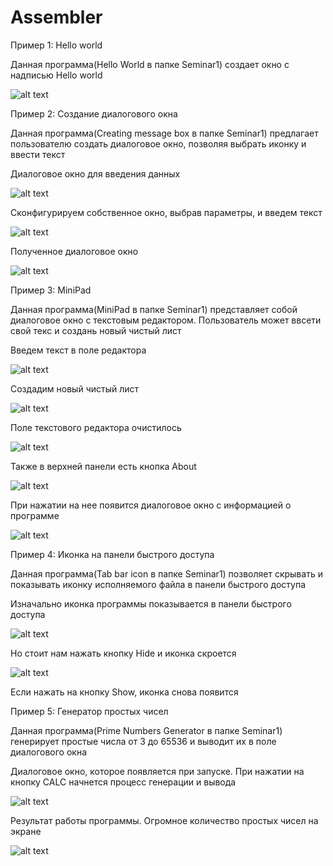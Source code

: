 # Assembler

Пример 1: Hello world

Данная программа(Hello World в папке Seminar1) создает окно с надписью Hello world

![alt text](Screenshots/HelloWorld.png)

Пример 2: Создание диалогового окна

Данная программа(Creating message box в папке Seminar1) предлагает пользователю создать диалоговое окно, позволяя выбрать иконку и ввести текст

Диалоговое окно для введения данных

![alt text](Screenshots/Icon1.png)

Сконфигурируем собственное окно, выбрав параметры, и введем текст

![alt text](Screenshots/Icon2.png)

Полученное диалоговое окно

![alt text](Screenshots/Icon3.png)

Пример 3: MiniPad

Данная программа(MiniPad в папке Seminar1) представляет собой диалоговое окно с текстовым редактором. Пользователь может ввсети свой текс и создань новый чистый лист

Введем текст в поле редактора

![alt text](Screenshots/Pad1.png)

Создадим новый чистый лист

![alt text](Screenshots/Pad2.png)

Поле текстового редактора очистилось

![alt text](Screenshots/Pad3.png)

Также в верхней панели есть кнопка About

![alt text](Screenshots/Pad4.png)

При нажатии на нее появится диалоговое окно с информацией о программе

![alt text](Screenshots/Pad5.png)

Пример 4: Иконка на панели быстрого доступа

Данная программа(Tab bar icon в папке Seminar1) позволяет скрывать и показывать иконку исполняемого файла в панели быстрого доступа

Изначально иконка программы показывается в панели быстрого доступа

![alt text](Screenshots/Tab1.png)

Но стоит нам нажать кнопку Hide и иконка скроется

![alt text](Screenshots/Tab2.png)

Если нажать на кнопку Show, иконка снова появится

Пример 5: Генератор простых чисел

Данная программа(Prime Numbers Generator в папке Seminar1) генерирует простые числа от 3 до 65536 и выводит их в поле диалогового окна

Диалоговое окно, которое появляется при запуске. При нажатии на кнопку CALC начнется процесс генерации и вывода

![alt text](Screenshots/Prime1.png)

Результат работы программы. Огромное количество простых чисел на экране

![alt text](Screenshots/Prime2.png)
